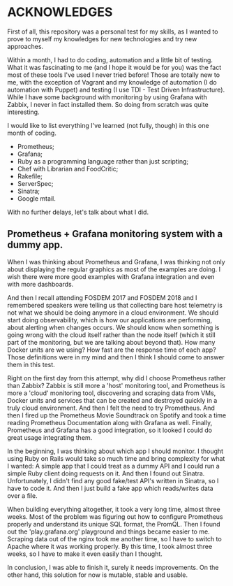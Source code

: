 # ACKNOWLEDGES

First of all, this repository was a personal test for my skills, as I wanted to prove to myself my knowledges for new technologies and try new approaches.

Within a month, I had to do coding, automation and a little bit of testing. What it was fascinating to me (and I hope it would be for you) was the fact most of these tools I've used I never tried before! Those are totally new to me, with the exception of Vagrant and my knowledge of automation (I do automation with Puppet) and testing (I use TDI - Test Driven Infrastructure). While I have some background with monitoring by using Grafana with Zabbix, I never in fact installed them. So doing from scratch was quite interesting.

I would like to list everything I've learned (not fully, though) in this one month of coding.

- Prometheus;
- Grafana;
- Ruby as a programming language rather than just scripting; 
- Chef with Librarian and FoodCritic;
- Rakefile;
- ServerSpec;
- Sinatra;
- Google mtail.

With no further delays, let's talk about what I did.

## Prometheus + Grafana monitoring system with a dummy app.

When I was thinking about Prometheus and Grafana, I was thinking not only about displaying the regular graphics as most of the examples are doing. I wish there were more good examples with Grafana integration and even with more dashboards.

And then I recall attending FOSDEM 2017 and FOSDEM 2018 and I remembered speakers were telling us that collecting bare host telemetry is not what we should be doing anymore in a cloud environment. We should start doing observability, which is how our applications are performing, about alerting when changes occurs. We should know when something is going wrong with the cloud itself rather than the node itself (which it still part of the monitoring, but we are talking about beyond that). How many Docker units are we using? How fast are the response time of each app? Those definitions were in my mind and then I think I should come to answer them in this test.

Right on the first day from this attempt, why did I choose Prometheus rather than Zabbix? Zabbix is still more a 'host' monitoring tool, and Prometheus is more a 'cloud' monitoring tool, discovering and scraping data from VMs, Docker units and services that can be created and destroyed quickly in a truly cloud environment. And then I felt the need to try Prometheus. And then I fired up the Prometheus Movie Soundtrack on Spotify and took a time reading Prometheus Documentation along with Grafana as well. Finally, Prometheus and Grafana has a good integration, so it looked I could do great usage integrating them.

In the beginning, I was thinking about which app I should monitor. I thought using Ruby on Rails would take so much time and bring complexity for what I wanted: A simple app that I could treat as a dummy API and I could run a simple Ruby client doing requests on it. And then I found out Sinatra. Unfortunately, I didn't find any good fake/test API's written in Sinatra, so I have to code it. And then I just build a fake app which reads/writes data over a file.

When building everything altogether, it took a very long time, almost three weeks. Most of the problem was figuring out how to configure Prometheus properly and understand its unique SQL format, the PromQL. Then I found out the 'play.grafana.org' playground and things became easier to me. Scraping data out of the nginx took me another time, so I have to switch to Apache where it was working properly. By this time, I took almost three weeks, so I have to make it even easily than I thought.

In conclusion, I was able to finish it, surely it needs improvements. On the other hand, this solution for now is mutable, stable and usable.
